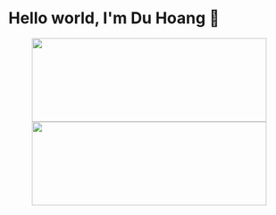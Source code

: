 <div>
<h1>Hello world, I'm Du Hoang 👋</h1>

<p align="middle">
<img src="https://github-readme-stats.vercel.app/api?username=duhoang00&include_all_commits=true&include_orgs=true&count_private=true&show_icons=true&theme=radical" width="420" height="150" />  

<img src="https://github-readme-stats.vercel.app/api/top-langs/?username=duhoang00&layout=compact&theme=radical" width="420" height="150" /> 
</p>

